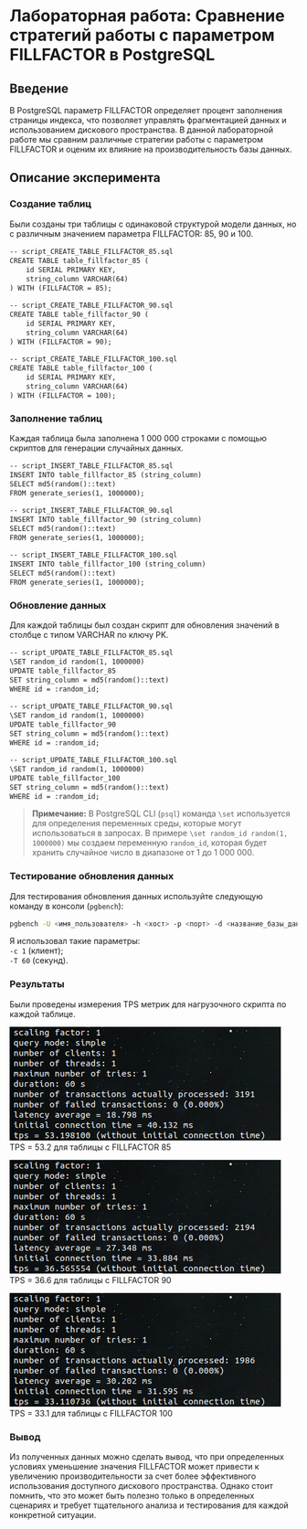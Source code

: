 # Лабораторная работа: Сравнение стратегий работы с параметром FILLFACTOR в PostgreSQL

## Введение

В PostgreSQL параметр FILLFACTOR определяет процент заполнения страницы индекса, что позволяет управлять фрагментацией данных и использованием дискового пространства. В данной лабораторной работе мы сравним различные стратегии работы с параметром FILLFACTOR и оценим их влияние на производительность базы данных.

## Описание эксперимента

### Создание таблиц

Были созданы три таблицы с одинаковой структурой модели данных, но с различным значением параметра FILLFACTOR: 85, 90 и 100. 

```pgsql
-- script_CREATE_TABLE_FILLFACTOR_85.sql
CREATE TABLE table_fillfactor_85 (
    id SERIAL PRIMARY KEY,
    string_column VARCHAR(64)
) WITH (FILLFACTOR = 85);
```

```pgsql
-- script_CREATE_TABLE_FILLFACTOR_90.sql
CREATE TABLE table_fillfactor_90 (
    id SERIAL PRIMARY KEY,
    string_column VARCHAR(64)
) WITH (FILLFACTOR = 90);
```

```pgsql
-- script_CREATE_TABLE_FILLFACTOR_100.sql
CREATE TABLE table_fillfactor_100 (
    id SERIAL PRIMARY KEY,
    string_column VARCHAR(64)
) WITH (FILLFACTOR = 100);
```

### Заполнение таблиц

Каждая таблица была заполнена 1 000 000 строками с помощью скриптов для генерации случайных данных.

```pgsql
-- script_INSERT_TABLE_FILLFACTOR_85.sql
INSERT INTO table_fillfactor_85 (string_column)
SELECT md5(random()::text)
FROM generate_series(1, 1000000);
```

```pgsql
-- script_INSERT_TABLE_FILLFACTOR_90.sql
INSERT INTO table_fillfactor_90 (string_column)
SELECT md5(random()::text)
FROM generate_series(1, 1000000);
```

```pgsql
-- script_INSERT_TABLE_FILLFACTOR_100.sql
INSERT INTO table_fillfactor_100 (string_column)
SELECT md5(random()::text)
FROM generate_series(1, 1000000);
```

### Обновление данных

Для каждой таблицы был создан скрипт для обновления значений в столбце с типом VARCHAR по ключу PK.

```pgsql
-- script_UPDATE_TABLE_FILLFACTOR_85.sql
\SET random_id random(1, 1000000)
UPDATE table_fillfactor_85
SET string_column = md5(random()::text)
WHERE id = :random_id;
```

```pgsql
-- script_UPDATE_TABLE_FILLFACTOR_90.sql
\SET random_id random(1, 1000000)
UPDATE table_fillfactor_90
SET string_column = md5(random()::text)
WHERE id = :random_id;
```

```pgsql
-- script_UPDATE_TABLE_FILLFACTOR_100.sql
\SET random_id random(1, 1000000)
UPDATE table_fillfactor_100
SET string_column = md5(random()::text)
WHERE id = :random_id;
```

> **Примечание:** В PostgreSQL CLI (`psql`) команда `\set` используется для определения переменных среды, которые могут использоваться в запросах. В примере `\set random_id random(1, 1000000)` мы создаем переменную `random_id`, которая будет хранить случайное число в диапазоне от 1 до 1 000 000.

### Тестирование обновления данных

Для тестирования обновления данных используйте следующую команду в консоли (`pgbench`):

```bash
pgbench -U <имя_пользователя> -h <хост> -p <порт> -d <название_базы_данных> -c <количество_параллельных_клиентов> -T <время_выполнения_теста> -f <путь_к_файлу_скрипта>
```

Я использовал такие параметры:  
`-c 1` (клиент);  
`-T 60` (секунд).

### Результаты

Были проведены измерения TPS метрик для нагрузочного скрипта по каждой таблице.

![TPS для таблицы с fillfactor = 85](https://github.com/eto-uje-istoria/adv.-PostgreSQL/blob/FILLFACTOR/HW%231%20-%20FILLFACTOR/img%20RESULT/RESULT_FILLFACTOR_85.png)  
TPS = 53.2 для таблицы с FILLFACTOR 85  

![TPS для таблицы с fillfactor = 90](https://github.com/eto-uje-istoria/adv.-PostgreSQL/blob/FILLFACTOR/HW%231%20-%20FILLFACTOR/img%20RESULT/RESULT_FILLFACTOR_90.png)  
TPS = 36.6 для таблицы с FILLFACTOR 90  

![TPS для таблицы с fillfactor = 100](https://github.com/eto-uje-istoria/adv.-PostgreSQL/blob/FILLFACTOR/HW%231%20-%20FILLFACTOR/img%20RESULT/RESULT_FILLFACTOR_100.png)  
TPS = 33.1 для таблицы с FILLFACTOR 100  

### Вывод

Из полученных данных можно сделать вывод, что при определенных условиях уменьшение значения FILLFACTOR может привести к увеличению производительности за счет более эффективного использования доступного дискового пространства. Однако стоит помнить, что это может быть полезно только в определенных сценариях и требует тщательного анализа и тестирования для каждой конкретной ситуации.
